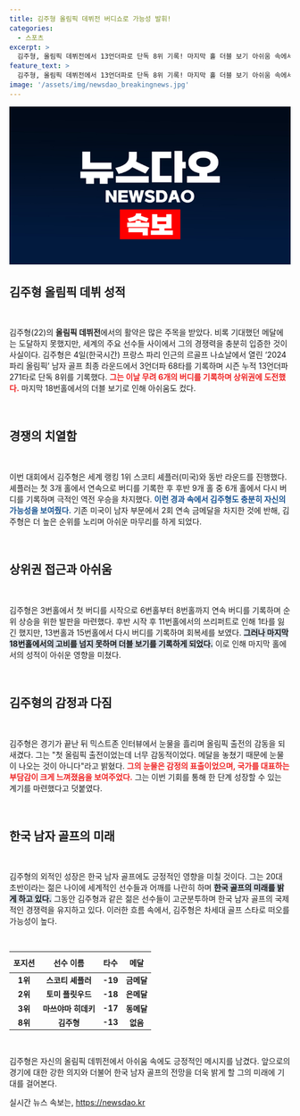 ```yaml
---
title: 김주형 올림픽 데뷔전 버디쇼로 가능성 발휘!
categories:
  - 스포츠
excerpt: >
  김주형, 올림픽 데뷔전에서 13언더파로 단독 8위 기록! 마지막 홀 더블 보기 아쉬움 속에서도 세계적 경쟁력 과시하며 한국 골프의 희망을 밝혔다. 첫 출전에 감정 폭발, 그의 이야기가 궁금하다면 클릭하세요!
feature_text: >
  김주형, 올림픽 데뷔전에서 13언더파로 단독 8위 기록! 마지막 홀 더블 보기 아쉬움 속에서도 세계적 경쟁력 과시하며 한국 골프의 희망을 밝혔다. 첫 출전에 감정 폭발, 그의 이야기가 궁금하다면 클릭하세요!
image: '/assets/img/newsdao_breakingnews.jpg'
---
```


<p><img src="/assets/img/newsdao_breakingnews.jpg" alt="implanttips 속보" /></p>

<h2 data-ke-size="size26">김주형 올림픽 데뷔 성적</h2>

<p data-ke-size="size16">&nbsp;</p>

<p>김주형(22)의 <b>올림픽 데뷔전</b>에서의 활약은 많은 주목을 받았다. 비록 기대했던 메달에는 도달하지 못했지만, 세계의 주요 선수들 사이에서 그의 경쟁력을 충분히 입증한 것이 사실이다. 김주형은 4일(한국시간) 프랑스 파리 인근의 르골프 나쇼날에서 열린 ‘2024 파리 올림픽’ 남자 골프 최종 라운드에서 3언더파 68타를 기록하며 시즌 누적 13언더파 271타로 단독 8위를 기록했다. <b><span style="color: #ee2323;">그는 이날 무려 6개의 버디를 기록하며 상위권에 도전했다.</span></b> 마지막 18번홀에서의 더블 보기로 인해 아쉬움도 컸다.</p>

<p data-ke-size="size16">&nbsp;</p>

<h2 data-ke-size="size26">경쟁의 치열함</h2>

<p data-ke-size="size16">&nbsp;</p>

<p>이번 대회에서 김주형은 세계 랭킹 1위 스코티 셰플러(미국)와 동반 라운드를 진행했다. 셰플러는 첫 3개 홀에서 연속으로 버디를 기록한 후 후반 9개 홀 중 6개 홀에서 다시 버디를 기록하며 극적인 역전 우승을 차지했다. <b><span style="color: #1a5490;">이런 경과 속에서 김주형도 충분히 자신의 가능성을 보여줬다.</span></b> 기존 미국이 남자 부문에서 2회 연속 금메달을 차지한 것에 반해, 김주형은 더 높은 순위를 노리며 아쉬운 마무리를 하게 되었다. </p>

<p data-ke-size="size16">&nbsp;</p>

<h2 data-ke-size="size26">상위권 접근과 아쉬움</h2>

<p data-ke-size="size16">&nbsp;</p>

<p>김주형은 3번홀에서 첫 버디를 시작으로 6번홀부터 8번홀까지 연속 버디를 기록하며 순위 상승을 위한 발판을 마련했다. 후반 시작 후 11번홀에서의 쓰리퍼트로 인해 1타를 잃긴 했지만, 13번홀과 15번홀에서 다시 버디를 기록하며 회복세를 보였다. <b><span style="background-color: #21538527;">그러나 마지막 18번홀에서의 고비를 넘지 못하며 더블 보기를 기록하게 되었다.</span></b> 이로 인해 마지막 홀에서의 성적이 아쉬운 영향을 미쳤다.</p>

<p data-ke-size="size16">&nbsp;</p>

<h2 data-ke-size="size26">김주형의 감정과 다짐</h2>

<p data-ke-size="size16">&nbsp;</p>

<p>김주형은 경기가 끝난 뒤 믹스트존 인터뷰에서 눈물을 흘리며 올림픽 출전의 감동을 되새겼다. 그는 "첫 올림픽 출전이었는데 너무 감동적이었다. 메달을 놓쳤기 때문에 눈물이 나오는 것이 아니다"라고 밝혔다. <b><span style="color: #ee2323;">그의 눈물은 감정의 표출이었으며, 국가를 대표하는 부담감이 크게 느껴졌음을 보여주었다.</span></b> 그는 이번 기회를 통해 한 단계 성장할 수 있는 계기를 마련했다고 덧붙였다.</p>

<p data-ke-size="size16">&nbsp;</p>

<h2 data-ke-size="size26">한국 남자 골프의 미래</h2>

<p data-ke-size="size16">&nbsp;</p>

<p>김주형의 외적인 성장은 한국 남자 골프에도 긍정적인 영향을 미칠 것이다. 그는 20대 초반이라는 젊은 나이에 세계적인 선수들과 어깨를 나란히 하며 <b><span style="background-color: #21538527;">한국 골프의 미래를 밝게 하고 있다.</span></b> 그동안 김주형과 같은 젊은 선수들이 고군분투하며 한국 남자 골프의 국제적인 경쟁력을 유지하고 있다. 이러한 흐름 속에서, 김주형은 차세대 골프 스타로 떠오를 가능성이 높다.</p>

<p data-ke-size="size16">&nbsp;</p>

<table style="width: 100%; border-collapse: collapse;">
  <thead>
    <tr>
      <th style="text-align: center; height: 30px;"><b>포지션</b></th>
      <th style="text-align: center; height: 30px;"><b>선수 이름</b></th>
      <th style="text-align: center; height: 30px;"><b>타수</b></th>
      <th style="text-align: center; height: 30px;"><b>메달</b></th>
    </tr>
  </thead>
  <tbody>
    <tr>
      <td style="text-align: center; height: 17px;"><b>1위</b></td>
      <td style="text-align: center; height: 17px;"><b>스코티 셰플러</b></td>
      <td style="text-align: center; height: 17px;"><b>-19</b></td>
      <td style="text-align: center; height: 17px;"><b>금메달</b></td>
    </tr>
    <tr>
      <td style="text-align: center; height: 17px;"><b>2위</b></td>
      <td style="text-align: center; height: 17px;"><b>토미 플릿우드</b></td>
      <td style="text-align: center; height: 17px;"><b>-18</b></td>
      <td style="text-align: center; height: 17px;"><b>은메달</b></td>
    </tr>
    <tr>
      <td style="text-align: center; height: 17px;"><b>3위</b></td>
      <td style="text-align: center; height: 17px;"><b>마쓰야마 히데키</b></td>
      <td style="text-align: center; height: 17px;"><b>-17</b></td>
      <td style="text-align: center; height: 17px;"><b>동메달</b></td>
    </tr>
    <tr>
      <td style="text-align: center; height: 17px;"><b>8위</b></td>
      <td style="text-align: center; height: 17px;"><b>김주형</b></td>
      <td style="text-align: center; height: 17px;"><b>-13</b></td>
      <td style="text-align: center; height: 17px;"><b>없음</b></td>
    </tr>
  </tbody>
</table>

<p data-ke-size="size16">&nbsp;</p>

<p>김주형은 자신의 올림픽 데뷔전에서 아쉬움 속에도 긍정적인 메시지를 남겼다. 앞으로의 경기에 대한 강한 의지와 더불어 한국 남자 골프의 전망을 더욱 밝게 할 그의 미래에 기대를 걸어본다.</p>
실시간 뉴스 속보는, <a href="https://newsdao.kr" rel="dofollow">https://newsdao.kr</a>


